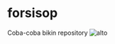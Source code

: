 # forsisop
Coba-coba bikin repository
![alto](https://idilhaq.files.wordpress.com/2011/06/logoits1.jpg)
